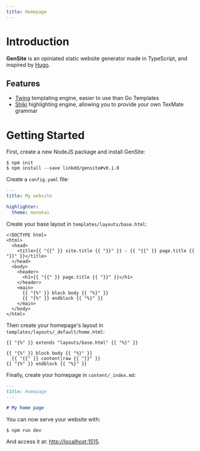 ```yaml
---
title: Homepage
---
```


# Introduction

**GenSite** is an opiniated static website generator made in TypeScript, and
inspired by [Hugo](https://gohugo.io).

## Features

 - [Twing](https://gitlab.com/nightlycommit/twing) templating engine, easier to use than Go Templates
 - [Shiki](https://shiki.matsu.io) highlighting engine, allowing you to provide your own TexMate grammar

# Getting Started

First, create a new NodeJS package and install GenSite:

```shell
$ npm init
$ npm install --save linkdd/gensite#v0.1.0
```

Create a `config.yaml` file:

```yaml
---
title: My website

highlighter:
  theme: monokai
```

Create your base layout in `templates/layouts/base.html`:

```twig
<!DOCTYPE html>
<html>
  <head>
    <title>{{ "{{" }} site.title {{ "}}" }} - {{ "{{" }} page.title {{ "}}" }}</title>
  </head>
  <body>
    <header>
      <h1>{{ "{{" }} page.title {{ "}}" }}</h1>
    </header>
    <main>
      {{ "{%" }} block body {{ "%}" }}
      {{ "{%" }} endblock {{ "%}" }}
    </main>
  </body>
</html>
```

Then create your homepage's layout in `templates/layouts/_default/home.html`:

```twig
{{ "{%" }} extends "layouts/base.html" {{ "%}" }}

{{ "{%" }} block body {{ "%}" }}
  {{ "{{" }} content|raw {{ "}}" }}
{{ "{%" }} endblock {{ "%}" }}
```

Finally, create your homepage in `content/_index.md`:

```markdown
---
title: Homepage
---

# My home page
```

You can now serve your website with:

```shell
$ npm run dev
```

And access it at: [http://localhost:1515](http://localhost:1515).
